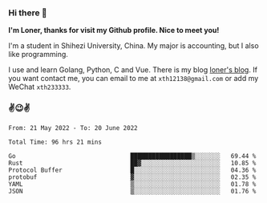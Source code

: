 ### Hi there 👋️

**I'm Loner, thanks for visit my Github profile. Nice to meet you!**

I'm a student in Shihezi University, China. My major is accounting, but I also like programming.

I use and learn Golang, Python, C and Vue. There is my blog [loner's blog](https://www.loner1024.top).  If you want contact me, you can email to me at `xth12138@gmail.com` or add my WeChat `xth233333`.

### ✌️😉✌️

<!--START_SECTION:waka-->

```text
From: 21 May 2022 - To: 20 June 2022

Total Time: 96 hrs 21 mins

Go                                █████████████████▒░░░░░░░   69.44 %
Rust                              ██▓░░░░░░░░░░░░░░░░░░░░░░   10.85 %
Protocol Buffer                   █░░░░░░░░░░░░░░░░░░░░░░░░   04.36 %
protobuf                          ▓░░░░░░░░░░░░░░░░░░░░░░░░   02.35 %
YAML                              ▒░░░░░░░░░░░░░░░░░░░░░░░░   01.78 %
JSON                              ▒░░░░░░░░░░░░░░░░░░░░░░░░   01.76 %
```

<!--END_SECTION:waka-->



